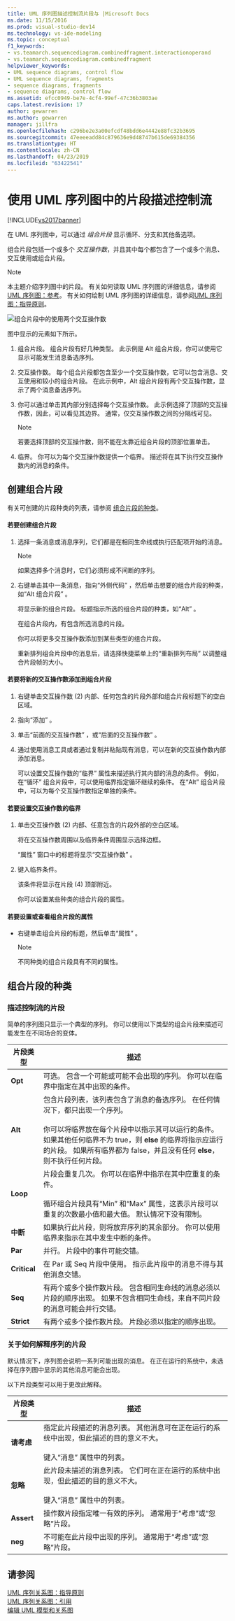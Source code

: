 ```yaml
---
title: UML 序列图描述控制流片段与 |Microsoft Docs
ms.date: 11/15/2016
ms.prod: visual-studio-dev14
ms.technology: vs-ide-modeling
ms.topic: conceptual
f1_keywords:
- vs.teamarch.sequencediagram.combinedfragment.interactionoperand
- vs.teamarch.sequencediagram.combinedfragment
helpviewer_keywords:
- UML sequence diagrams, control flow
- UML sequence diagrams, fragments
- sequence diagrams, fragments
- sequence diagrams, control flow
ms.assetid: efcc0949-be7e-4cf4-99ef-47c36b3803ae
caps.latest.revision: 17
author: gewarren
ms.author: gewarren
manager: jillfra
ms.openlocfilehash: c296be2e3a00efcdf48bdd6e4442e88fc32b3695
ms.sourcegitcommit: 47eeeeadd84c879636e9d48747b615de69384356
ms.translationtype: HT
ms.contentlocale: zh-CN
ms.lasthandoff: 04/23/2019
ms.locfileid: "63422541"
---
```

# <a name="describe-control-flow-with-fragments-on-uml-sequence-diagrams"></a>使用 UML 序列图中的片段描述控制流
[!INCLUDE[vs2017banner](../includes/vs2017banner.md)]

在 UML 序列图中，可以通过 *组合片段* 显示循环、分支和其他备选项。  
  
 组合片段包括一个或多个 *交互操作数*，并且其中每个都包含了一个或多个消息、交互使用或组合片段。  
  
> [!NOTE]
> 本主题介绍序列图中的片段。 有关如何读取 UML 序列图的详细信息，请参阅[UML 序列图：参考](../modeling/uml-sequence-diagrams-reference.md)。 有关如何绘制 UML 序列图的详细信息，请参阅[UML 序列图：指导原则](../modeling/uml-sequence-diagrams-guidelines.md)。  
  
 ![组合片段中的使用两个交互操作数](../modeling/media/uml-seqfragments.png "UML_SeqFragments")  
  
 图中显示的元素如下所示。  
  
1. 组合片段。 组合片段有好几种类型。 此示例是 Alt 组合片段，你可以使用它显示可能发生消息备选序列。  
  
2. 交互操作数。 每个组合片段都包含至少一个交互操作数，它可以包含消息、交互使用和较小的组合片段。 在此示例中，Alt 组合片段有两个交互操作数，显示了两个消息备选序列。  
  
3. 你可以通过单击其内部分别选择每个交互操作数。 此示例选择了顶部的交互操作数，因此，可以看见其边界。 通常，仅交互操作数之间的分隔线可见。  
  
    > [!NOTE]
    > 若要选择顶部的交互操作数，则不能在太靠近组合片段的顶部位置单击。  
  
4. 临界。 你可以为每个交互操作数提供一个临界。 描述将在其下执行交互操作数内的消息的条件。  
  
## <a name="creating-combined-fragments"></a>创建组合片段  
 有关可创建的片段种类的列表，请参阅 [组合片段的种类](#KindsOfFragment)。  
  
#### <a name="to-create-a-combined-fragment"></a>若要创建组合片段  
  
1. 选择一条消息或消息序列，它们都是在相同生命线或执行匹配项开始的消息。  
  
   > [!NOTE]
   > 如果选择多个消息时，它们必须形成不间断的序列。  
  
2. 右键单击其中一条消息，指向“外侧代码” ，然后单击想要的组合片段的种类，如“Alt 组合片段” 。  
  
    将显示新的组合片段。 标题指示所选的组合片段的种类，如“Alt” 。  
  
    在组合片段内，有包含所选消息的片段。  
  
   你可以将更多交互操作数添加到某些类型的组合片段。  
  
   重新排列组合片段中的消息后，请选择快捷菜单上的“重新排列布局”  以调整组合片段帧的大小。  
  
#### <a name="to-add-a-new-interaction-operand-to-a-combined-fragment"></a>若要将新的交互操作数添加到组合片段  
  
1. 右键单击交互操作数 (2) 内部、任何包含的片段外部和组合片段标题下的空白区域。  
  
2. 指向“添加” 。  
  
3. 单击“前面的交互操作数” ，或“后面的交互操作数” 。  
  
4. 通过使用消息工具或者通过复制并粘贴现有消息，可以在新的交互操作数内部添加消息。  
  
   可以设置交互操作数的“临界”  属性来描述执行其内部的消息的条件。 例如，在“循环”  组合片段中，可以使用临界指定循环继续的条件。 在“Alt”  组合片段中，可以为每个交互操作数指定单独的条件。  
  
#### <a name="to-set-the-guard-of-an-interaction-operand"></a>若要设置交互操作数的临界  
  
1. 单击交互操作数 (2) 内部、任意包含的片段外部的空白区域。  
  
    将在交互操作数周围以及临界条件周围显示选择边框。  
  
    “属性”  窗口中的标题将显示“交互操作数” 。  
  
2. 键入临界条件。  
  
    该条件将显示在片段 (4) 顶部附近。  
  
   你可以设置某些种类的组合片段的属性。  
  
#### <a name="to-set-or-view-the-properties-of-a-combined-fragment"></a>若要设置或查看组合片段的属性  
  
- 右键单击组合片段的标题，然后单击“属性” 。  
  
    > [!NOTE]
    > 不同种类的组合片段具有不同的属性。  
  
## <a name="KindsOfFragment"></a> 组合片段的种类  
  
### <a name="fragments-describing-control-flow"></a>描述控制流的片段  
 简单的序列图只显示一个典型的序列。 你可以使用以下类型的组合片段来描述可能发生在不同场合的变体。  
  
|片段类型|描述|  
|-------------------|-----------------|  
|**Opt**|可选。 包含一个可能或可能不会出现的序列。 你可以在临界中指定在其中出现的条件。|  
|**Alt**|包含片段列表，该列表包含了消息的备选序列。 在任何情况下，都只出现一个序列。<br /><br /> 你可以将临界放在每个片段中以指示其可以运行的条件。 如果其他任何临界不为 true，则 **else** 的临界将指示应运行的片段。 如果所有临界都为 false，并且没有任何 **else**，则不执行任何片段。|  
|**Loop**|片段会重复几次。 你可以在临界中指示在其中应重复的条件。<br /><br /> 循环组合片段具有“Min”  和“Max” 属性，这表示片段可以重复的次数最小值和最大值。 默认情况下没有限制。|  
|**中断**|如果执行此片段，则将放弃序列的其余部分。 你可以使用临界来指示在其中发生中断的条件。|  
|**Par**|并行。 片段中的事件可能交错。|  
|**Critical**|在 Par 或 Seq 片段中使用。 指示此片段中的消息不得与其他消息交错。|  
|**Seq**|有两个或多个操作数片段。 包含相同生命线的消息必须以片段的顺序出现。 如果不包含相同生命线，来自不同片段的消息可能会并行交错。|  
|**Strict**|有两个或多个操作数片段。 片段必须以指定的顺序出现。|  
  
### <a name="fragments-about-how-to-interpret-the-sequence"></a>关于如何解释序列的片段  
 默认情况下，序列图会说明一系列可能出现的消息。 在正在运行的系统中，未选择在序列图中显示的其他消息可能会出现。  
  
 以下片段类型可以用于更改此解释。  
  
|片段类型|描述|  
|-------------------|-----------------|  
|**请考虑**|指定此片段描述的消息列表。 其他消息可在正在运行的系统中出现，但此描述的目的意义不大。<br /><br /> 键入“消息”  属性中的列表。|  
|**忽略**|此片段未描述的消息列表。 它们可在正在运行的系统中出现，但此描述的目的意义不大。<br /><br /> 键入“消息”  属性中的列表。|  
|**Assert**|操作数片段指定唯一有效的序列。 通常用于“考虑”或“忽略”片段。|  
|**neg**|不可能在此片段中出现的序列。 通常用于“考虑”或“忽略”片段。|  
  
## <a name="see-also"></a>请参阅  
 [UML 序列关系图：指导原则](../modeling/uml-sequence-diagrams-guidelines.md)   
 [UML 序列关系图：引用](../modeling/uml-sequence-diagrams-reference.md)   
 [编辑 UML 模型和关系图](../modeling/edit-uml-models-and-diagrams.md)
